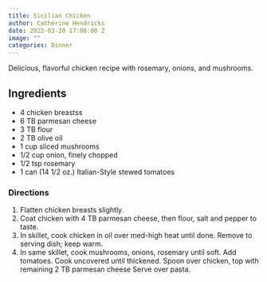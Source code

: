 ```yaml
---
title: Sicilian Chicken
author: Catherine Hendricks
date: 2022-03-20 17:08:00 Z
image: ""
categories: Dinner
---
```

Delicious, flavorful chicken recipe with rosemary, onions, and mushrooms. 

## Ingredients

* 4 chicken breastss
* 6 TB parmesan cheese
* 3 TB flour
* 2 TB olive oil
* 1 cup sliced mushrooms
* 1/2 cup onion, finely chopped
* 1/2 tsp rosemary
* 1 can (14 1/2 oz.) Italian-Style stewed tomatoes

### Directions

1. Flatten chicken breasts slightly. 
2. Coat chicken with 4 TB parmesan cheese, then flour, salt and pepper to taste. 
3. In skillet, cook chicken in oil over med-high heat until done. Remove to serving dish; keep warm.
4. In same skillet, cook mushrooms, onions, rosemary until soft. Add tomatoes. Cook uncovered until thickened. Spoon over chicken, top with remaining 2 TB parmesan cheese Serve over pasta.